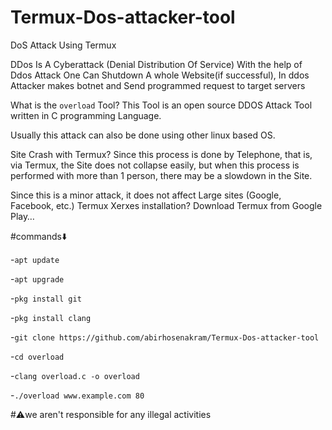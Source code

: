 # Termux-Dos-attacker-tool 
DoS Attack Using Termux

DDos Is A Cyberattack (Denial Distribution Of Service) With the help of Ddos Attack One Can Shutdown A whole Website(if successful), In ddos Attacker makes botnet and Send programmed request to target servers

What is the `overload` Tool? This Tool is an open source DDOS Attack Tool written in C programming Language.

Usually this attack can also be done using other linux based OS.

Site Crash with Termux? Since this process is done by Telephone, that is, via Termux, the Site does not collapse easily, but when this process is performed with more than 1 person, there may be a slowdown in the Site.

Since this is a minor attack, it does not affect Large sites (Google, Facebook, etc.) Termux Xerxes installation? Download Termux from Google Play…

#commands⬇️

 -`apt update`

 -`apt upgrade`

 -`pkg install git`

 -`pkg install clang`

 -`git clone https://github.com/abirhosenakram/Termux-Dos-attacker-tool`

 -`cd overload`

 -`clang overload.c -o overload`

 -`./overload www.example.com 80`

#⚠️we aren't responsible for any illegal activities 
